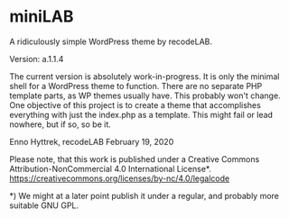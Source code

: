 # miniLAB
A ridiculously simple WordPress theme by recodeLAB.

Version: a.1.1.4

The current version is absolutely work-in-progress. It is only the minimal shell for a WordPress theme to function. There are no separate PHP template parts, as WP themes usually have. This probably won't change. One objective of this project is to create a theme that accomplishes everything with just the index.php as a template. This might fail or lead nowhere, but if so, so be it.

Enno Hyttrek, recodeLAB
February 19, 2020


Please note, that this work is published under a Creative Commons Attribution-NonCommercial 4.0 International License*.
https://creativecommons.org/licenses/by-nc/4.0/legalcode


*) We might at a later point publish it under a regular, and probably more suitable GNU GPL.